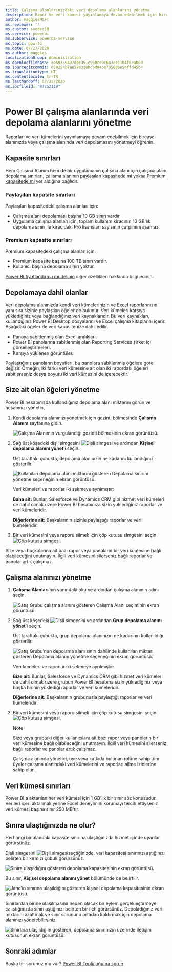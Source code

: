 ```yaml
---
title: Çalışma alanlarınızdaki veri depolama alanlarını yönetme
description: Rapor ve veri kümesi yayınlamaya devam edebilmek için bireysel veya çalışma alanlarınızla veri depolama alanlarınızı yönetmeyi öğrenin.
author: maggiesMSFT
ms.reviewer: ''
ms.custom: seodec18
ms.service: powerbi
ms.subservice: powerbi-service
ms.topic: how-to
ms.date: 07/27/2020
ms.author: maggies
LocalizationGroup: Administration
ms.openlocfilehash: eb59359497dec351c960ce0c6a3ce11b4f6eab0d
ms.sourcegitcommit: 65025ab7ae57e338bdbd94be795886e5affd45b4
ms.translationtype: HT
ms.contentlocale: tr-TR
ms.lasthandoff: 07/28/2020
ms.locfileid: "87252119"
---
```

# <a name="manage-data-storage-in-power-bi-workspaces"></a>Power BI çalışma alanlarında veri depolama alanlarını yönetme

Raporları ve veri kümelerini yayınlamaya devam edebilmek için bireysel alanınızda veya çalışma alanında veri depolamasını yönetmeyi öğrenin.

## <a name="capacity-limits"></a>Kapasite sınırları

Hem Çalışma Alanım hem de bir uygulamanın çalışma alanı için çalışma alanı depolama sınırları, çalışma alanının [paylaşılan kapasitede mi yoksa Premium kapasitede mi](../fundamentals/service-basic-concepts.md#capacities) yer aldığına bağlıdır.

### <a name="shared-capacity-limits"></a>Paylaşılan kapasite sınırları
Paylaşılan kapasitedeki çalışma alanları için: 

- Çalışma alanı depolaması başına 10 GB sınırı vardır.
- Uygulama çalışma alanları için, toplam kullanım kiracının 10 GB’lık depolama sınırı ile kiracıdaki Pro lisansları sayısının çarpımını aşamaz.

### <a name="premium-capacity-limits"></a>Premium kapasite sınırları
Premium kapasitedeki çalışma alanları için:
- Premium kapasite başına 100 TB sınırı vardır.
- Kullanıcı başına depolama sınırı yoktur.

[Power BI fiyatlandırma modelinin](https://powerbi.microsoft.com/pricing) diğer özellikleri hakkında bilgi edinin.

## <a name="whats-included-in-storage"></a>Depolamaya dahil olanlar

Veri depolama alanınızda kendi veri kümelerinizin ve Excel raporlarınızın yanı sıra sizinle paylaşılan öğeler de bulunur. Veri kümeleri karşıya yüklediğiniz veya bağlandığınız veri kaynaklarıdır. Bu veri kaynakları, kullandığınız Power BI Desktop dosyalarını ve Excel çalışma kitaplarını içerir. Aşağıdaki öğeler de veri kapasitenize dahil edilir.

* Panoya sabitlenmiş olan Excel aralıkları.
* Power BI panolarına sabitlenmiş olan Reporting Services şirket içi görselleştirmeleri.
* Karşıya yüklenen görüntüler.

Paylaştığınız panoların boyutları, bu panolara sabitlenmiş öğelere göre değişir. Örneğin, iki farklı veri kümesine ait olan iki rapordaki öğeleri sabitlerseniz dosya boyutu iki veri kümesini de içerecektir.

## <a name="manage-items-you-own"></a>Size ait olan öğeleri yönetme

Power BI hesabınızda kullandığınız depolama alanı miktarını görün ve hesabınızı yönetin.

1. Kendi depolama alanınızı yönetmek için gezinti bölmesinde **Çalışma Alanım** sayfasına gidin.
   
    ![Çalışma Alanımın vurgulandığı gezinti bölmesinin ekran görüntüsü.](media/service-admin-manage-your-data-storage-in-power-bi/pbi_myworkspace.png)

2. Sağ üst köşedeki dişli simgesini ![Dişli simgesi](media/service-admin-manage-your-data-storage-in-power-bi/pbi_gearicon.png) ve ardından **Kişisel depolama alanını yönet**’i seçin.
   
    Üst taraftaki çubukta, depolama alanınızın ne kadarını kullandığınız gösterilir.
   
    ![Kullanılan depolama alanı miktarını gösteren Depolama sınırını yönetme seçeneğinin ekran görüntüsü.](media/service-admin-manage-your-data-storage-in-power-bi/pbi_persnlstorage.png)
   
    Veri kümeleri ve raporlar iki sekmeye ayrılmıştır:
   
    **Bana ait:** Bunlar, Salesforce ve Dynamics CRM gibi hizmet veri kümeleri de dahil olmak üzere Power BI hesabınıza sizin yüklediğiniz raporlar ve veri kümeleridir.  

    **Diğerlerine ait:** Başkalarının sizinle paylaştığı raporlar ve veri kümeleridir.
1. Bir veri kümesini veya raporu silmek için çöp kutusu simgesini seçin ![Çöp kutusu simgesi](media/service-admin-manage-your-data-storage-in-power-bi/pbi_deleteicon.png).

Size veya başkalarına ait bazı rapor veya panoların bir veri kümesine bağlı olabileceğini unutmayın. İlgili veri kümesini silerseniz bağlı raporlar ve panolar artık çalışmaz.

## <a name="manage-your-workspace"></a>Çalışma alanınızı yönetme
1. **Çalışma Alanları**’nın yanındaki oku ve ardından çalışma alanının adını seçin.
   
    ![Satış Grubu çalışma alanını gösteren Çalışma Alanı seçiminin ekran görüntüsü.](media/service-admin-manage-your-data-storage-in-power-bi/pbi_groupworkspaces.png)
2. Sağ üst köşedeki ![Dişli simgesini](media/service-admin-manage-your-data-storage-in-power-bi/pbi_gearicon.png) ve ardından **Grup depolama alanını yönet**’i seçin.
   
    Üst taraftaki çubukta, grup depolama alanınızın ne kadarının kullanıldığı gösterilir.
   
    ![Satış Grubu’nun depolama alanı sınırı dahilinde kullanılan miktarı gösteren Depolama alanını yönetme seçeneğinin ekran görüntüsü.](media/service-admin-manage-your-data-storage-in-power-bi/pbi_groupstorage.png)
   
    Veri kümeleri ve raporlar iki sekmeye ayrılmıştır:
   
    **Bize ait:** Bunlar, Salesforce ve Dynamics CRM gibi hizmet veri kümeleri de dahil olmak üzere grubun Power BI hesabına sizin yüklediğiniz veya başka birinin yüklediği raporlar ve veri kümeleridir.

    **Diğerlerine ait:** Başkalarının grubunuzla paylaştığı raporlar ve veri kümeleridir.

3. Bir veri kümesini veya raporu silmek için çöp kutusu simgesini seçin ![Çöp kutusu simgesi](media/service-admin-manage-your-data-storage-in-power-bi/pbi_deleteicon.png).
   
   > [!NOTE]
   > Size veya gruptaki diğer kullanıcılara ait bazı rapor veya panoların bir veri kümesine bağlı olabileceğini unutmayın. İlgili veri kümesini silerseniz bağlı raporlar ve panolar artık çalışmaz.
   
   Çalışma alanında yönetici, üye veya katkıda bulunan rolüne sahip tüm üyeler çalışma alanındaki veri kümelerini ve raporları silme izinlerine sahip olur.

## <a name="dataset-limits"></a>Veri kümesi sınırları
Power BI'a aktarılan her veri kümesi için 1 GB'lık bir sınır söz konusudur. Verileri içeri aktarmak yerine Excel deneyimini korumayı tercih ettiyseniz veri kümesi başına sınır 250 MB'tır.

## <a name="what-happens-when-you-reach-a-limit"></a>Sınıra ulaştığınızda ne olur?
Herhangi bir alandaki kapasite sınırına ulaştığınızda hizmet içinde uyarılar görürsünüz. 

Dişli simgesini ![Dişli simgesi](media/service-admin-manage-your-data-storage-in-power-bi/pbi_gearicon.png)seçtiğinizde, veri kapasitesi sınırınızı aştığınızı belirten bir kırmızı çubuk görürsünüz.

![Sınıra ulaşıldığını gösteren depolama kapasitesinin ekran görüntüsü.](media/service-admin-manage-your-data-storage-in-power-bi/manage-storage-limit.png)

Bu sınır, **Kişisel depolama alanını yönet** bölümünde de belirtilir.

 ![Jane’in sınırına ulaşıldığını gösteren kişisel depolama kapasitesinin ekran görüntüsü.](media/service-admin-manage-your-data-storage-in-power-bi/manage-storage-limit2.png)

 Sınırlardan birine ulaşılmasına neden olacak bir eylem gerçekleştirmeye çalıştığınızda sınırı aştığınızı belirten bir ileti görürsünüz. Depoladığınız veri miktarını azaltmak ve sınır sorununu ortadan kaldırmak için depolama alanınızı [yönetebilirsiniz](#manage-items-you-own).

 ![Sınırlara ulaşıldığını gösteren, depolama sınırınızın üzerinde iletişim kutusunun ekran görüntüsü.](media/service-admin-manage-your-data-storage-in-power-bi/powerbi-pro-over-limit.png)

 ## <a name="next-steps"></a>Sonraki adımlar

 Başka bir sorunuz mu var? [Power BI Topluluğu'na sorun](https://community.powerbi.com/)
